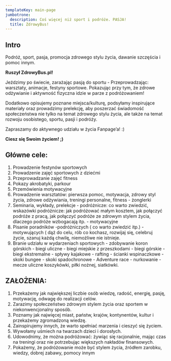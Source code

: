 ```yaml
---
templateKey: main-page
jumbotrone:
  description: Coś więcej niż sport i podróże. PASJA!
  title: ZdrowyBus!
---
```


## Intro
Podróż, sport, pasja, promocja zdrowego stylu życia, dawanie szczęścia i
pomoc innym.

__Ruszył ZdrowyBus.pl!__

Jeździmy po świecie, zarażając pasją do sportu - Przeprowadzając: warsztaty,
animacje, festyny sportowe. Pokazując przy tym, że zdrowe odżywianie i
aktywność fizyczna idzie w parze z  podróżowaniem!

Dodatkowo opisujemy poznane miejsca/kulturę, podsyłamy inspirujące materiały
oraz prowadzimy prelekcję, aby poszerzać świadomość społeczeństwa nie tylko
na temat zdrowego stylu życia, ale także na temat rozwoju osobistego,
sportu, pasji i podróży. 

Zapraszamy do aktywnego udziału w życia Fanpage’a! :) 

__Ciesz się Swoim życiem! ;)__

## Główne cele: 
1. Prowadzenie festynów sportowych 
2. Prowadzenie zajęć sportowych z dziećmi 
3. Przeprowadzanie zajęć fitness 
4. Pokazy akrobatyki, parkour 
5. Przemówienia motywacyjne 
6. Prowadzenie warsztatów: pierwsza pomoc, motywacja, zdrowy styl życia, zdrowe odżywiania, treningi personalne, fitness -
żonglerki
7. Seminaria, wykłady, prelekcje -  podróżnicze: co warto zwiedzić,
wskazówki podróżnicze: jak podróżować małym kosztem, jak połączyć podróże z
pracą, jak połączyć podróże                    ze zdrowym stylem życia,
dlaczego podróże wzbogacają itp. - motywacyjne 
8. Pisanie poradników -podróżniczych ( co warto zwiedzić itp.) -motywujących
( dąż do celu, rób co kochasz, rozwijaj się, celebruj życie, szanuj każdą
chwilę, niemożliwe nie istnieje.
9. Branie udziału w wydarzeniach sportowych - zdobywanie koron górskich - biegi uliczne - biegi miejskie z przeszkodami - biegi górskie - biegi ekstremalne - spływy kajakowe - rafting - ścianki wspinaczkowe - skoki bungee - skoki spadochronowe - Adventure race - nurkowanie - mecze uliczne koszykówki, piłki nożnej, siatkówki.

## ZAŁOŻENIA:
1. Przekażemy jak największej liczbie osób wiedzę, radość, energię, pasję,
motywację, odwagę do realizacji celów. 
2. Zarazimy społeczeństwo zdrowym stylem życia oraz
sportem                          w niekonwencjonalny sposób. 
3. Poznamy jak najwięcej miast, państw, krajów, kontynentów, kultur i
przekażemy zgromadzoną wiedzę. 
4. Zainspirujemy innych, że warto spełniać marzenia i cieszyć się życiem. 
5. Wywołamy uśmiech na twarzach dzieci i dorosłych. 
6. Udowodnimy, że można podróżować: żywiąc się racjonalnie, mając czas na
treningi oraz nie potrzebując większych nakładów finansowych. 
7. Pokażemy, że podróżowanie może być stylem życia, źródłem zarobku, wiedzy,
dobrej zabawy, pomocy innym
